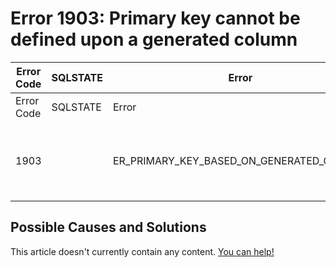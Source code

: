 
# Error 1903: Primary key cannot be defined upon a generated column


| Error Code | SQLSTATE | Error | Description |
| --- | --- | --- | --- |
| Error Code | SQLSTATE | Error | Description |
| 1903 |  | ER_PRIMARY_KEY_BASED_ON_GENERATED_COLUMN | Primary key cannot be defined upon a generated column |




## Possible Causes and Solutions


This article doesn't currently contain any content. [You can help!](/kb/en/writing-and-editing-knowledge-base-articles/)

